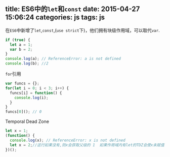 title: ES6中的`let`和`const`
date: 2015-04-27 15:06:24
categories: js
tags: js
---
在`ES6`中新增了`let`,`const`,(`use strict`下)，他们拥有块级作用域，可以取代`var`.
```js
if (true) {
  let a = 1;
  var b = 2;
}
console.log(a); // ReferenceError: a is not defined
console.log(b); //2
```
`for`引用
```js
var funcs = {};
for(let i = 0; i < 3; i++) {
  funcs[i] = function() {
    console.log(i);
  }
}
funcs[0](); // 0 
```
Temporal Dead Zone
```js
let x = 1;
(function() {
  console.log(x); // ReferenceError: x is not defined
  let x = 2;//这行如果没有,则x会获取父级的 1  如果作用域内有let的TDZ会使x未赋值,var则不会
})();
```
